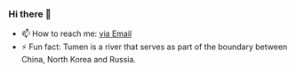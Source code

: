 ### Hi there 👋

- 📫 How to reach me: [via Email](mailto:tumen102@osas.solutions)
- ⚡ Fun fact: Tumen is a river that serves as part of the boundary between China, North Korea and Russia.

<!--
**tumen102/tumen102** is a ✨ _special_ ✨ repository because its `README.md` (this file) appears on your GitHub profile.

Here are some ideas to get you started:

- 🔭 I’m currently working on ...
- 🌱 I’m currently learning ...
- 👯 I’m looking to collaborate on ...
- 🤔 I’m looking for help with ...
- 💬 Ask me about ...
- 📫 How to reach me: ...
- 😄 Pronouns: ...
- ⚡ Fun fact: ...
-->
